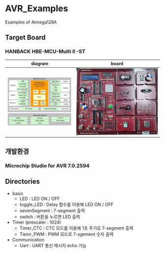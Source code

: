 # AVR_Examples
Examples of Atmega128A
## Target Board
### HANBACK HBE-MCU-Multi II -ST   
|diagram|board|
|:---:|:---:|
|![block](./pic/block.jpg)|![device](./pic/sized_board.jpg)|

## 개발환경
### Microchip Studio for AVR 7.0.2594

## Directories
- basic   
  - LED : LED ON / OFF
  - toggle_LED : Delay 함수를 이용해 LED ON / OFF
  - sevenSegment : 7-segment 출력
  - switch : 버튼을 누르면 LED 출력
- Timer (prescaler : 1024)
  - Timer_CTC : CTC 모드를 이용해 1초 주기로 7-segment 출력
  - Tiemr_PWM : PWM 모드로 7-sgement 숫자 출력
- Communication
  - Uart : UART 통신 메시지 echo 기능
